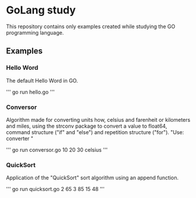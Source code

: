 # GoLang study

This repository contains only examples created while studying the GO programming language.
## Examples

### Hello Word

The default Hello Word in GO.

'''
go run hello.go
'''

### Conversor

Algorithm made for converting units how, celsius and farenheit or kilometers and miles, using the strconv package to convert a value to float64, command structure ("if" and "else") and repetition structure ("for").
"Use: converter <values> <unity>"


'''
go run conversor.go 10 20 30 celsius
'''

### QuickSort

Application of the "QuickSort" sort algorithm using an append function.

'''
go run quicksort.go 2 65 3 85 15 48
'''
